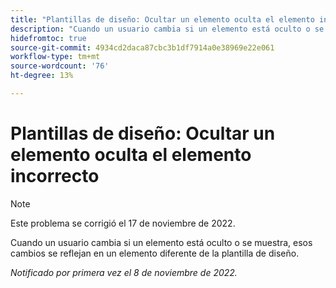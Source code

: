 ```yaml
---
title: "Plantillas de diseño: Ocultar un elemento oculta el elemento incorrecto"
description: "Cuando un usuario cambia si un elemento está oculto o se muestra, esos cambios se reflejan en un elemento diferente de la plantilla de diseño."
hidefromtoc: true
source-git-commit: 4934cd2daca87cbc3b1df7914a0e38969e22e061
workflow-type: tm+mt
source-wordcount: '76'
ht-degree: 13%

---
```



# Plantillas de diseño: Ocultar un elemento oculta el elemento incorrecto

>[!NOTE]
>
>Este problema se corrigió el 17 de noviembre de 2022.

Cuando un usuario cambia si un elemento está oculto o se muestra, esos cambios se reflejan en un elemento diferente de la plantilla de diseño.

_Notificado por primera vez el 8 de noviembre de 2022._


